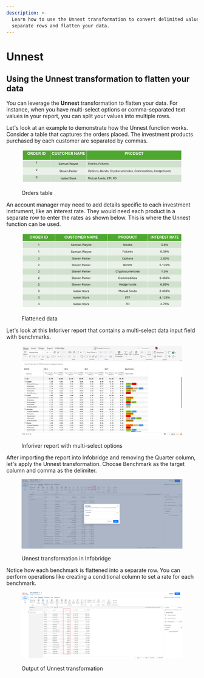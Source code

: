 ```yaml
---
description: >-
  Learn how to use the Unnest transformation to convert delimited values into
  separate rows and flatten your data.
---
```


# Unnest

## Using the Unnest transformation to flatten your data

You can leverage the **Unnest** transformation to flatten your data. For instance, when you have multi-select options or comma-separated text values in your report, you can split your values into multiple rows.

Let's look at an example to demonstrate how the Unnest function works. Consider a table that captures the orders placed. The investment products purchased by each customer are separated by commas.

<figure><img src="../../.gitbook/assets/image (6) (1) (1) (1) (1) (1) (1) (1) (1).png" alt=""><figcaption><p>Orders table</p></figcaption></figure>

An account manager may need to add details specific to each investment instrument, like an interest rate. They would need each product in a separate row to enter the rates as shown below. This is where the Unnest function can be used.

<figure><img src="../../.gitbook/assets/image (1) (1) (1) (1) (1) (1) (1) (1) (1) (1) (1) (1) (1) (1) (1) (1) (1) (1) (1) (1) (1) (1) (1) (1) (1) (1) (1) (1) (1) (1) (1) (1) (1) (1) (1) (1) (1) (1) (1) (1) (1).png" alt=""><figcaption><p>Flattened data</p></figcaption></figure>

Let's look at this Inforiver report that contains a multi-select data input field with benchmarks.

<figure><img src="../../.gitbook/assets/image (2) (1) (1) (1) (1) (1) (1) (1) (1) (1) (1) (1) (1) (1) (1) (1) (1) (1) (1) (1) (1) (1) (1) (1) (1) (1).png" alt=""><figcaption><p>Inforiver report with multi-select options</p></figcaption></figure>

After importing the report into Infobridge and removing the Quarter column, let's apply the Unnest transformation. Choose Benchmark as the target column and comma as the delimiter.

<figure><img src="../../.gitbook/assets/image (3) (1) (1) (1) (1) (1) (1) (1) (1) (1) (1) (1) (1) (1) (1) (1) (1) (1) (1) (1) (1) (1) (1).png" alt=""><figcaption><p>Unnest transformation in Infobridge</p></figcaption></figure>

Notice how each benchmark is flattened into a separate row. You can perform operations like creating a conditional column to set a rate for each benchmark.

<figure><img src="../../.gitbook/assets/image (1135) (1).png" alt=""><figcaption><p>Output of Unnest transformation</p></figcaption></figure>
